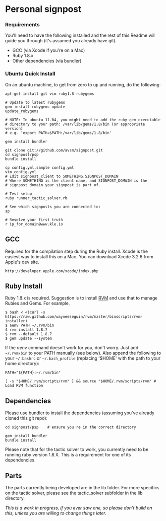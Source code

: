 # Personal signpost

### Requirements

You'll need to have the following installed and the rest of this Readme will guide you through 
(it's assumed you already have git).

- GCC (via Xcode if you're on a Mac)
- Ruby 1.8.x
- Other dependencies (via bundler)

### Ubuntu Quick Install

On an ubuntu machine, to get from zero to up and running, do the following:

    apt-get install git vim ruby1.8 rubygems

    # Update to latest rubygems
    gem install rubygems-update
    update_rubygems

    # NOTE: In ubuntu 11.04, you might need to add the ruby gem executable
    # directory to your path: /var/lib/gems/1.8/bin (or appropriate version)
    # e.g. 'export PATH=$PATH:/var/lib/gems/1.8/bin'

    gem install bundler

    git clone git://github.com/avsm/signpost.git
    cd signpost/psp
    bundle install

    cp config.yml.sample config.yml
    vim config.yml
    # Edit signpost_client to SOMETHING.SIGNPOST_DOMAIN
    # Where SOMETHING is the client name, and SIGNPOST_DOMAIN is the
    # signpost domain your signpost is part of.
    
    # Test setup
    ruby runner_tactic_solver.rb

    # See which signposts you are connected to:
    sp

    # Resolve your first truth
    r ip_for_domain@www.kle.io

## GCC

Required for the compilation step during the Ruby install. Xcode is the easiest way to install 
this on a Mac. You can download Xcode 3.2.6 from Apple's dev site.

	http://developer.apple.com/xcode/index.php

## Ruby Install

Ruby 1.8.x is required.  Suggestion is to install [RVM](http://beginrescueend.com/)
and use that to manage Rubies and Gems.  For example,

    $ bash < <(curl -s https://raw.github.com/wayneeseguin/rvm/master/binscripts/rvm-installer)
    $ aenv PATH ~/.rvm/bin
    $ rvm install 1.8.7
    $ rvm --default 1.8.7
    $ gem update --system

If the *aenv* command doesn't work for you, don't worry. Just add `~/.rvm/bin` to your PATH manually 
(see below). Also append the following to your `~/.bashrc` or `~/.bash_profile` (replacing '$HOME' 
with the path to your home directory):

	PATH="${PATH}:~/.rvm/bin"

    [ -s "$HOME/.rvm/scripts/rvm" ] && source "$HOME/.rvm/scripts/rvm" # Load RVM function

## Dependencies

Please use bundler to install the dependencies
(assuming you've already cloned this git repo):

    cd signpost/psp    # ensure you're in the correct directory
    
    gem install bundler
    bundle install

Please note that for the tactic solver to work, you currently need
to be running ruby version 1.8.X. This is a requirement for one of
its dependencies.

## Parts

The parts currently being developed are in the lib folder.
For more specifics on the tactic solver, please see the tactic_solver
subfolder in the lib directory.

*This is a work in progress, if you ever saw one, so please don't
build on this, unless you are willing to change things later.*
